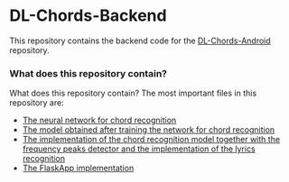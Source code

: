 # DL-Chords-Backend
 This repository contains the backend code for the [DL-Chords-Android](https://github.com/koke050800/DL-Chords-Android/) repository.

### What does this repository contain?
What does this repository contain?
The most important files in this repository are:
- [The neural network for chord recognition](https://github.com/koke050800/DL-Chords-Backend/blob/9904635d6e5e71405078aecbfdd0a2b42ea58675/DLChordsNotebook/DLChordsNotebook/neuralnetwork.ipynb)
- [The model obtained after training the network for chord recognition](https://github.com/koke050800/DL-Chords-Backend/blob/9904635d6e5e71405078aecbfdd0a2b42ea58675/DLChordsNotebook/DLChordsNotebook/DLCords1_CPU.h5)
- [The implementation of the chord recognition model together with the frequency peaks detector and the implementation of the lyrics recognition](https://github.com/koke050800/DL-Chords-Backend/blob/main/src/functions/chord_spotting_service.py)
- [The FlaskApp implementation](https://github.com/koke050800/DL-Chords-Backend/blob/main/src/app.py)
